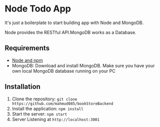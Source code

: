 # Node Todo App

It's just a boilerplate to start building app with Node and MongoDB.

Node provides the RESTful API.MongoDB works as a Database.

## Requirements

- [Node and npm](http://nodejs.org)
- MongoDB: Download and install MongoDB. Make sure you have your own local MongoDB database running on your PC

## Installation

1. Clone the repository: `git clone https://github.com/mahmud085/bookStoreBackend`
2. Install the application: `npm install`
3. Start the server: `npm start`
4. Server Listening at `http://localhost:3001`